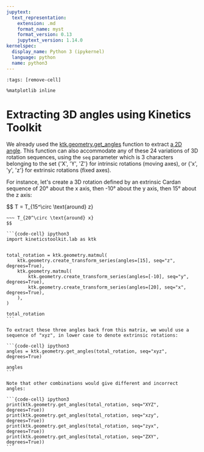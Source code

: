 ```yaml
---
jupytext:
  text_representation:
    extension: .md
    format_name: myst
    format_version: 0.13
    jupytext_version: 1.14.0
kernelspec:
  display_name: Python 3 (ipykernel)
  language: python
  name: python3
---
```


```{code-cell} ipython3
:tags: [remove-cell]

%matplotlib inline
```


# Extracting 3D angles using Kinetics Toolkit

We already used the [ktk.geometry.get_angles](api/ktk.geometry.get_angles.rst) function to extract [a 2D angle](geometry_2d_angles.md). This function can also accommodate any of these 24 variations of 3D rotation sequences, using the `seq` parameter which is 3 characters belonging to the set {'X', 'Y', 'Z'} for intrinsic rotations (moving axes), or {'x', 'y', 'z'} for extrinsic rotations (fixed axes).

For instance, let's create a 3D rotation defined by an extrinsic Cardan sequence of 20° about the x axis, then -10° about the y axis, then 15° about the z axis:

$$
T = T_{15^\circ \text{around} z}
~~~ T_{-10^\circ \text{around} y}
~~~ T_{20^\circ \text{around} x}
$$

```{code-cell} ipython3
import kineticstoolkit.lab as ktk


total_rotation = ktk.geometry.matmul(
    ktk.geometry.create_transform_series(angles=[15], seq="z", degrees=True),
    ktk.geometry.matmul(
        ktk.geometry.create_transform_series(angles=[-10], seq="y", degrees=True),
        ktk.geometry.create_transform_series(angles=[20], seq="x", degrees=True),
    ),
)

total_rotation
```

To extract these three angles back from this matrix, we would use a sequence of "xyz", in lower case to denote extrinsic rotations:

```{code-cell} ipython3
angles = ktk.geometry.get_angles(total_rotation, seq="xyz", degrees=True)

angles
```

Note that other combinations would give different and incorrect angles:

```{code-cell} ipython3
print(ktk.geometry.get_angles(total_rotation, seq="XYZ", degrees=True))
print(ktk.geometry.get_angles(total_rotation, seq="xzy", degrees=True))
print(ktk.geometry.get_angles(total_rotation, seq="zyx", degrees=True))
print(ktk.geometry.get_angles(total_rotation, seq="ZXY", degrees=True))
```
